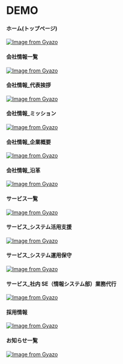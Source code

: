 # DEMO

#### ホーム(トップページ)

[![Image from Gyazo](https://i.gyazo.com/3d1f754e6b921dc18fea7b22a03f276e.gif)](https://gyazo.com/3d1f754e6b921dc18fea7b22a03f276e)

#### 会社情報一覧

[![Image from Gyazo](https://i.gyazo.com/184abfd19cd3280f519029fe37425949.gif)](https://gyazo.com/184abfd19cd3280f519029fe37425949)

#### 会社情報\_代表挨拶

[![Image from Gyazo](https://i.gyazo.com/e1305e2c85cf81e3dbc4e85bbc53070e.gif)](https://gyazo.com/e1305e2c85cf81e3dbc4e85bbc53070e)

#### 会社情報\_ミッション

[![Image from Gyazo](https://i.gyazo.com/6c50779be47a806663d8062616e22949.gif)](https://gyazo.com/6c50779be47a806663d8062616e22949)

#### 会社情報\_企業概要

[![Image from Gyazo](https://i.gyazo.com/0c4d2ea0a29493664cf16c067618c084.gif)](https://gyazo.com/0c4d2ea0a29493664cf16c067618c084)

#### 会社情報\_沿革

[![Image from Gyazo](https://i.gyazo.com/a94231c2f00c2b14868656771161c7dc.gif)](https://gyazo.com/a94231c2f00c2b14868656771161c7dc)

#### サービス一覧

[![Image from Gyazo](https://i.gyazo.com/c8c94122a4a89daf1c863e32602f701e.gif)](https://gyazo.com/c8c94122a4a89daf1c863e32602f701e)

#### サービス\_システム活用支援

[![Image from Gyazo](https://i.gyazo.com/76d1a36f41d49f4b81401e79c9cf592d.gif)](https://gyazo.com/76d1a36f41d49f4b81401e79c9cf592d)

#### サービス\_システム運用保守

[![Image from Gyazo](https://i.gyazo.com/9d7791ae6ae722f3e38591852caab06d.gif)](https://gyazo.com/9d7791ae6ae722f3e38591852caab06d)

#### サービス\_社内 SE（情報システム部）業務代行

[![Image from Gyazo](https://i.gyazo.com/fc912839c5acb023726eebfe04d19cf5.gif)](https://gyazo.com/fc912839c5acb023726eebfe04d19cf5)

#### 採用情報

[![Image from Gyazo](https://i.gyazo.com/4762251d6a65118a974307064d4d472f.gif)](https://gyazo.com/4762251d6a65118a974307064d4d472f)

#### お知らせ一覧

[![Image from Gyazo](https://i.gyazo.com/f78e25005ee363f1952acca2230caec8.gif)](https://gyazo.com/f78e25005ee363f1952acca2230caec8)
